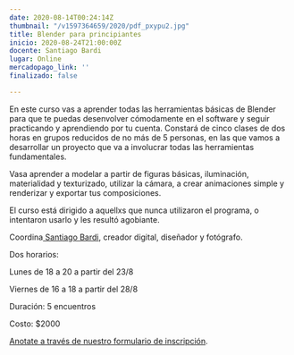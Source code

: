 ```yaml
---
date: 2020-08-14T00:24:14Z
thumbnail: "/v1597364659/2020/pdf_pxypu2.jpg"
title: Blender para principiantes
inicio: 2020-08-24T21:00:00Z
docente: Santiago Bardi
lugar: Online
mercadopago_link: ''
finalizado: false

---
```

En este curso vas a aprender todas las herramientas básicas de Blender para que te puedas desenvolver cómodamente en el software y seguir practicando y aprendiendo por tu cuenta. Constará de cinco clases de dos horas en grupos reducidos de no más de 5 personas, en las que vamos a desarrollar un proyecto que va a involucrar todas las herramientas fundamentales.

Vasa aprender a modelar a partir de figuras básicas, iluminación, materialidad y texturizado, utilizar la cámara, a crear animaciones simple y renderizar y exportar tus composiciones.

El curso está dirigido a aquellxs que nunca utilizaron el programa, o intentaron usarlo y les resultó agobiante.

Coordina[ Santiago Bardi,](https://www.instagram.com/bardinamita/) creador digital, diseñador y fotógrafo.

Dos horarios:

Lunes de 18 a 20 a partir del 23/8

Viernes de 16 a 18 a partir del 28/8

Duración: 5 encuentros

Costo: $2000

[Anotate a través de nuestro formulario de inscripción](https://docs.google.com/forms/d/1HKZrs-zL0k0aiYAhUH2h_8F3yB8lCnaLG5BK60Yykjo/edit?ts=5f35af04#responses).